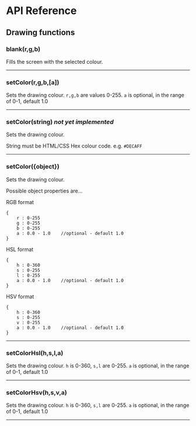 # API Reference

## Drawing functions

### blank(r,g,b)
Fills the screen with the selected colour.

---

### setColor(r,g,b,[a])
Sets the drawing colour. `r,g,b` are values 0-255. `a` is optional, in the range of 0-1, default 1.0

---

### setColor(string)  *not yet implemented*
Sets the drawing colour.

String must be HTML/CSS Hex colour code. e.g. `#DECAFF`

---

### setColor({object})
Sets the drawing colour.

Possible object properties are...

RGB format

    {
        r : 0-255
        g : 0-255
        b : 0-255
        a : 0.0 - 1.0    //optional - default 1.0
    }
HSL format

    {
        h : 0-360
        s : 0-255
        l : 0-255
        a : 0.0 - 1.0    //optional - default 1.0
    }
HSV format

    {
        h : 0-360
        s : 0-255
        v : 0-255
        a : 0.0 - 1.0    //optional - default 1.0
    }

---

### setColorHsl(h,s,l,a)
Sets the drawing colour. `h` is 0-360, `s,l` are 0-255. `a` is optional, in the range of 0-1, default 1.0

---

### setColorHsv(h,s,v,a)
Sets the drawing colour. `h` is 0-360, `s,l` are 0-255. `a` is optional, in the range of 0-1, default 1.0

---
